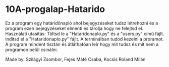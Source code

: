 # 10A-progalap-Hatarido
Ez a program egy határidőnapló ahol bejegyzéseket tudsz létrehozni és a program ezen bejegyzéseket elmenti és tárolja hogy ne felejtsd el.
Használati utasítás:
Töltsd le a "Hataridonaplo.py" és a "users.py" című fájlt.
Indítsd el a "Hataridonaplo.py" fájlt. A terminálban tudod kezelni a proramot.
A program mindent tisztán és átláthatóan leír hogy mit tudsz és mit nem a programon belül csinálni.


Made by: Szilágyi Zsombor, Fejes Máté Csaba, Kocsis Roland Milán
